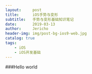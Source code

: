 ```yaml
---
layout:     post
title:      iOS手势与变形
subtitle:   手势与变形基础知识笔记
date:       2019-03-13
author:     Jericho
header-img: img/post-bg-ios9-web.jpg
catalog: true
tags:
    - iOS
    - iOS开发基础
---
```

###Hello world
